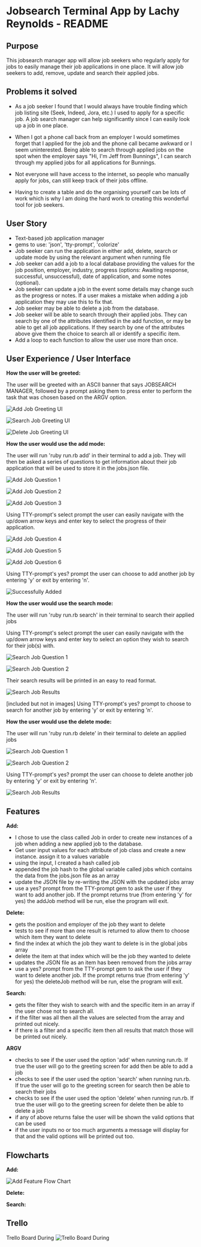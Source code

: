 # Jobsearch Terminal App by Lachy Reynolds - README

## Purpose

This jobsearch manager app will allow job seekers who regularly apply for jobs to easily manage their job applications in one place. It will allow job seekers to add, remove, update and search their applied jobs.

## Problems it solved

- As a job seeker I found that I would always have trouble finding which job listing site (Seek, Indeed, Jora, etc.) I used to apply for a specific job. A job search manager can help significantly since I can easily look up a job in one place.

- When I got a phone call back from an employer I would sometimes forget that I applied for the job and the phone call became awkward or I seem uninterested. Being able to search through applied jobs on the spot when the employer says "Hi, I'm Jeff from Bunnings", I can search through my applied jobs for all applications for Bunnings.

- Not everyone will have access to the internet, so people who manually apply for jobs, can still keep track of their jobs offline.

- Having to create a table and do the organising yourself can be lots of work which is why I am doing the hard work to creating this wonderful tool for job seekers.

## User Story

- Text-based job application manager
- gems to use: 'json', 'tty-prompt', 'colorize'
- Job seeker can run the application in either add, delete, search or update mode by using the relevant argument when running file
- Job seeker can add a job to a local database providing the values for the job position, employer, industry, progress (options: Awaiting response, successful, unsuccessful), date of application, and some notes (optional).
- Job seeker can update a job in the event some details may change such as the progress or notes. If a user makes a mistake when adding a job application they may use this to fix that.
- Job seeker may be able to delete a job from the database.
- Job seeker will be able to search through their applied jobs. They can search by one of the attributes identified in the add function, or may be able to get all job applications. If they search by one of the attributes above give them the choice to search all or identify a specific item.
- Add a loop to each function to allow the user use more than once.

## User Experience / User Interface

**How the user will be greeted:**

The user will be greeted with an ASCII banner that says JOBSEARCH MANAGER, followed by a prompt asking them to press enter to perform the task that was chosen based on the ARGV option.

![Add Job Greeting UI](https://github.com/LachlynR/Jobsearch-App-Lachy-Reynolds/blob/master/docs/AddJob_greeting.PNG)

![Search Job Greeting UI](https://github.com/LachlynR/Jobsearch-App-Lachy-Reynolds/blob/master/docs/SearchJob_greeting.PNG)

![Delete Job Greeting UI](https://github.com/LachlynR/Jobsearch-App-Lachy-Reynolds/blob/master/docs/DeleteJob_greeting.PNG)

**How the user would use the add mode:**

The user will run 'ruby run.rb add' in their terminal to add a job. They will then be asked a series of questions to get information about their job application that will be used to store it in the jobs.json file.

![Add Job Question 1](https://github.com/LachlynR/Jobsearch-App-Lachy-Reynolds/blob/master/docs/images/Add%20Function/Add_q1.PNG)

![Add Job Question 2](https://github.com/LachlynR/Jobsearch-App-Lachy-Reynolds/blob/master/docs/images/Add%20Function/Add_q2.PNG)

![Add Job Question 3](https://github.com/LachlynR/Jobsearch-App-Lachy-Reynolds/blob/master/docs/images/Add%20Function/Add_q3.PNG)

Using TTY-prompt's select prompt the user can easily navigate with the up/down arrow keys and enter key to select the progress of their application.

![Add Job Question 4](https://github.com/LachlynR/Jobsearch-App-Lachy-Reynolds/blob/master/docs/images/Add%20Function/Add_q4.PNG)

![Add Job Question 5](https://github.com/LachlynR/Jobsearch-App-Lachy-Reynolds/blob/master/docs/images/Add%20Function/Add_q5.PNG)

![Add Job Question 6](https://github.com/LachlynR/Jobsearch-App-Lachy-Reynolds/blob/master/docs/images/Add%20Function/Add_q6.PNG)

Using TTY-prompt's yes? prompt the user can choose to add another job by entering 'y' or exit by entering 'n'.

![Successfully Added](https://github.com/LachlynR/Jobsearch-App-Lachy-Reynolds/blob/master/docs/images/Add%20Function/Add_successful.PNG)

**How the user would use the search mode:**

The user will run 'ruby run.rb search' in their terminal to search their applied jobs

Using TTY-prompt's select prompt the user can easily navigate with the up/down arrow keys and enter key to select an option they wish to search for their job(s) with.

![Search Job Question 1](https://github.com/LachlynR/Jobsearch-App-Lachy-Reynolds/blob/master/docs/images/Search%20Function/Search_q1.PNG)

![Search Job Question 2](https://github.com/LachlynR/Jobsearch-App-Lachy-Reynolds/blob/master/docs/images/Search%20Function/Search_q2.PNG)

Their search results will be printed in an easy to read format.

![Search Job Results](https://github.com/LachlynR/Jobsearch-App-Lachy-Reynolds/blob/master/docs/images/Search%20Function/Search_resuls.PNG)

[included but not in images] Using TTY-prompt's yes? prompt to choose to search for another job by entering 'y' or exit by entering 'n'.

**How the user would use the delete mode:**

The user will run 'ruby run.rb delete' in their terminal to delete an applied jobs

![Search Job Question 1](https://github.com/LachlynR/Jobsearch-App-Lachy-Reynolds/blob/master/docs/images/Delete%20Function/DeleteJob_q1.PNG)

![Search Job Question 2](https://github.com/LachlynR/Jobsearch-App-Lachy-Reynolds/blob/master/docs/images/Delete%20Function/DeleteJob_q2.PNG)

Using TTY-prompt's yes? prompt the user can choose to delete another job by entering 'y' or exit by entering 'n'.

![Search Job Results](https://github.com/LachlynR/Jobsearch-App-Lachy-Reynolds/blob/master/docs/images/Delete%20Function/DeleteJob_successful.PNG)

## Features

**Add:**

- I chose to use the class called Job in order to create new instances of a job when adding a new applied job to the database.
- Get user input values for each attribute of job class and create a new instance. assign it to a values variable
- using the input, I created a hash called job
- appended the job hash to the global variable called jobs which contains the data from the jobs.json file as an array
- update the JSON file by re-writing the JSON with the updated jobs array
- use a yes? prompt from the TTY-prompt gem to ask the user if they want to add another job. If the prompt returns true (from entering 'y' for yes) the addJob method will be run, else the program will exit.

**Delete:**

- gets the position and employer of the job they want to delete
- tests to see if more than one result is returned to allow them to choose which item they want to delete
- find the index at which the job they want to delete is in the global jobs array
- delete the item at that index which will be the job they wanted to delete
- updates the JSON file as an item has been removed from the jobs array
- use a yes? prompt from the TTY-prompt gem to ask the user if they want to delete another job. If the prompt returns true (from entering 'y' for yes) the deleteJob method will be run, else the program will exit.

**Search:**

- gets the filter they wish to search with and the specific item in an array if the user chose not to search all.
- if the filter was all then all the values are selected from the array and printed out nicely.
- if there is a filter and a specific item then all results that match those will be printed out nicely.

**ARGV**

- checks to see if the user used the option 'add' when running run.rb. If true the user will go to the greeting screen for add then be able to add a job
- checks to see if the user used the option 'search' when running run.rb. If true the user will go to the greeting screen for search then be able to search their jobs
- checks to see if the user used the option 'delete' when running run.rb. If true the user will go to the greeting screen for delete then be able to delete a job
- if any of above returns false the user will be shown the valid options that can be used
- if the user inputs no or too much arguments a message will display for that and the valid options will be printed out too.

## Flowcharts

**Add:**

![Add Feature Flow Chart](https://github.com/LachlynR/Jobsearch-App-Lachy-Reynolds/blob/master/docs/images/Trello/Trello_Board_half.PNG)

**Delete:**

**Search:**

## Trello

Trello Board During
![Trello Board During](https://github.com/LachlynR/Jobsearch-App-Lachy-Reynolds/blob/master/docs/images/Trello/Trello_Board_half.PNG)
